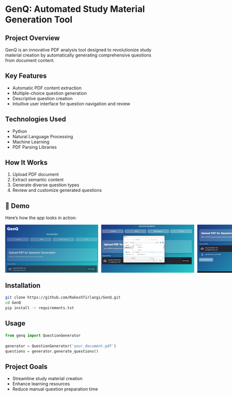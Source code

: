 # GenQ: Automated Study Material Generation Tool

## Project Overview
GenQ is an innovative PDF analysis tool designed to revolutionize study material creation by automatically generating comprehensive questions from document content.

## Key Features
- Automatic PDF content extraction
- Multiple-choice question generation
- Descriptive question creation
- Intuitive user interface for question navigation and review

## Technologies Used
- Python
- Natural Language Processing
- Machine Learning
- PDF Parsing Libraries

## How It Works
1. Upload PDF document
2. Extract semantic content
3. Generate diverse question types
4. Review and customize generated questions

## 🎥 Demo  
Here’s how the app looks in action:  

<div style="display: flex; gap: 10px;">
  <img src="Images//genQ-1.png" width="300">
  <img src="Images//genQ-2.png" width="300">
  <img src="Images//genQ-3.png" width="300">
  <img src="Images//genQ-4.png" width="300">
  <img src="Images//genQ-5.png" width="300">
</div>

## Installation
```bash
git clone https://github.com/RakeshTirlangi/GenQ.git
cd GenQ
pip install -r requirements.txt
```

## Usage
```python
from genq import QuestionGenerator

generator = QuestionGenerator('your_document.pdf')
questions = generator.generate_questions()
```

## Project Goals
- Streamline study material creation
- Enhance learning resources
- Reduce manual question preparation time
